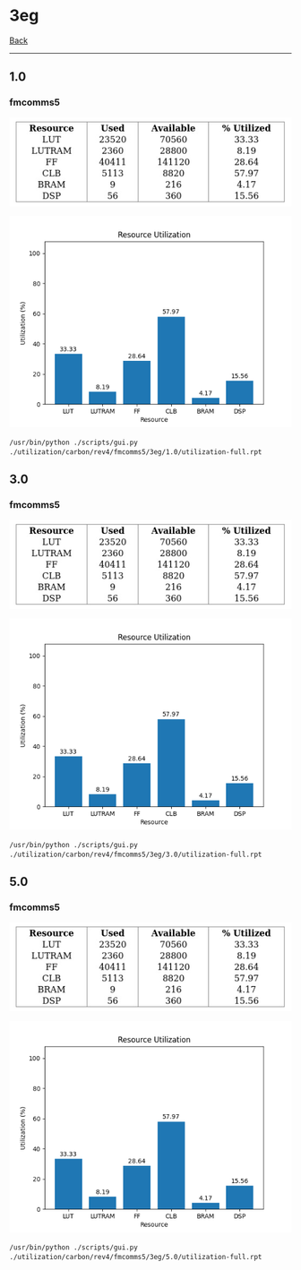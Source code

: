 # 3eg

[Back](<../rev4.md>)

---

## 1.0
### fmcomms5

<p align="center">
	<img src="../../../../images/carbon/rev4/fmcomms5/3eg/1.0/table.jpg" />
</p>

<p align="center">
	<img src="../../../../images/carbon/rev4/fmcomms5/3eg/1.0/graph.png" />
</p>

`/usr/bin/python ./scripts/gui.py ./utilization/carbon/rev4/fmcomms5/3eg/1.0/utilization-full.rpt`

## 3.0
### fmcomms5

<p align="center">
	<img src="../../../../images/carbon/rev4/fmcomms5/3eg/3.0/table.jpg" />
</p>

<p align="center">
	<img src="../../../../images/carbon/rev4/fmcomms5/3eg/3.0/graph.png" />
</p>

`/usr/bin/python ./scripts/gui.py ./utilization/carbon/rev4/fmcomms5/3eg/3.0/utilization-full.rpt`

## 5.0
### fmcomms5

<p align="center">
	<img src="../../../../images/carbon/rev4/fmcomms5/3eg/5.0/table.jpg" />
</p>

<p align="center">
	<img src="../../../../images/carbon/rev4/fmcomms5/3eg/5.0/graph.png" />
</p>

`/usr/bin/python ./scripts/gui.py ./utilization/carbon/rev4/fmcomms5/3eg/5.0/utilization-full.rpt`

